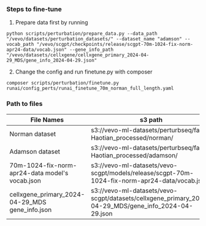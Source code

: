 ### Steps to fine-tune

1. Prepare data first by running

```
python scripts/perturbation/prepare_data.py --data_path "/vevo/datasets/perturbation_datasets/" --dataset_name "adamson" --vocab_path "/vevo/scgpt/checkpoints/release/scgpt-70m-1024-fix-norm-apr24-data/vocab.json" --gene_info_path "/vevo/datasets/cellxgene/cellxgene_primary_2024-04-29_MDS/gene_info_2024-04-29.json"
```

2. Change the config and run finetune.py with composer

```
composer scripts/perturbation/finetune.py runai/config_perts/runai_finetune_70m_norman_full_length.yaml 
```


### Path to files
File Names | s3 path
--- | --- 
Norman dataset | s3://vevo-ml-datasets/perturbseq/far-Haotian_processed/norman/
Adamson dataset | s3://vevo-ml-datasets/perturbseq/far-Haotian_processed/adamson/
70m-1024-fix-norm-apr24-data model's vocab.json | s3://vevo-ml-datasets/vevo-scgpt/models/release/scgpt-70m-1024-fix-norm-apr24-data/vocab.json
cellxgene_primary_2024-04-29_MDS gene_info.json | s3://vevo-ml-datasets/vevo-scgpt/datasets/cellxgene_primary_2024-04-29_MDS/gene_info_2024-04-29.json
